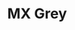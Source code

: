 ---
title: MX Grey
profile: normal
brand: Cherry
socket: MX
type: tactile
durability: 50000000
actuator_travel: 4
actuator_travel_variance: 0.4
pre_travel: 2
pre_travel_variance: 0.6
initial_force: 30
actuation_force: 80
actuation_force_variance: 25
rgb_version: true
datasheet_url: https://cdn.sparkfun.com/datasheets/Components/Switches/MX%20Series.pdf
images: 
  - switches/cherry-mx-grey/1.png
---
